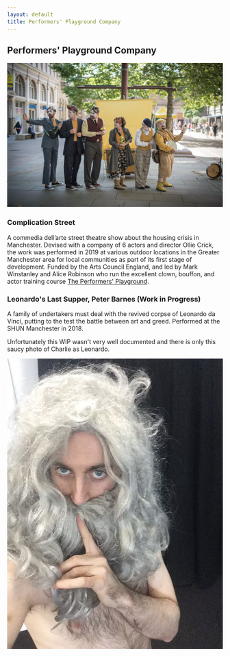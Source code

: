 ```yaml
---
layout: default
title: Performers' Playground Company
---
```


## Performers' Playground Company

![Image of Performers Playground Company](/assets/img/performersplayground.png)

### Complication Street

A commedia dell’arte street theatre show about the housing crisis in Manchester. Devised with a company of 6 actors and director Ollie Crick, the work was performed in 2019 at various outdoor locations in the Greater Manchester area for local communities as part of its first stage of development. Funded by the Arts Council England, and led by Mark Winstanley and Alice Robinson who run the excellent clown, bouffon, and actor training course [The Performers' Playground](https://www.theperformersplayground.com/).

### Leonardo's Last Supper, Peter Barnes (Work in Progress)

A family of undertakers must deal with the revived corpse of Leonardo da Vinci, putting to the test the battle between art and greed. Performed at the SHUN Manchester in 2018.

Unfortunately this WIP wasn't very well documented and there is only this saucy photo of Charlie as Leonardo.

![Saucy image](/assets/img/saucy.png)
